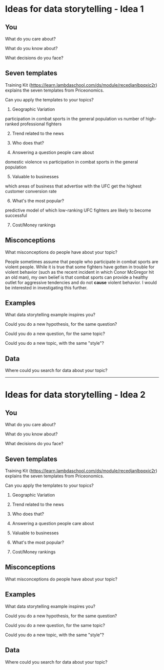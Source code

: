 # Ideas for data storytelling - Idea 1

## You

What do you care about?


What do you know about?


What decisions do you face?


## Seven templates

Training Kit (https://learn.lambdaschool.com/ds/module/recedjanlbpqxic2r) explains the seven templates from Priceonomics.

Can you apply the templates to your topics? 

1. Geographic Variation

participation in combat sports in the general population vs number of high-ranked professional fighters

2. Trend related to the news


3. Who does that?


4. Answering a question people care about

domestic violence vs participation in combat sports in the general population

5. Valuable to businesses

which areas of business that advertise with the UFC get the highest customer conversion rate

6. What's the most popular?

predictive model of which low-ranking UFC fighters are likely to become successful

7. Cost/Money rankings


## Misconceptions

What misconceptions do people have about your topic?

People sometimes assume that people who participate in combat sports are violent people. While it is true 
that some fighters have gotten in trouble for violent behavior (such as the recent incident in which Conor McGregor
hit an old man), my own belief is that combat sports can provide a healthy outlet for aggressive tendencies and 
do not **cause** violent behavior. I would be interested in investigating this further.

## Examples

What data storytelling example inspires you?


Could you do a new hypothesis, for the same question?


Could you do a new question, for the same topic?


Could you do a new topic, with the same "style"?


## Data

Where could you search for data about your topic?

---

# Ideas for data storytelling - Idea 2

## You

What do you care about?


What do you know about?


What decisions do you face?


## Seven templates

Training Kit (https://learn.lambdaschool.com/ds/module/recedjanlbpqxic2r) explains the seven templates from Priceonomics.

Can you apply the templates to your topics? 

1. Geographic Variation


2. Trend related to the news


3. Who does that?


4. Answering a question people care about


5. Valuable to businesses


6. What's the most popular?


7. Cost/Money rankings


## Misconceptions

What misconceptions do people have about your topic?


## Examples

What data storytelling example inspires you?


Could you do a new hypothesis, for the same question?


Could you do a new question, for the same topic?


Could you do a new topic, with the same "style"?


## Data

Where could you search for data about your topic?
